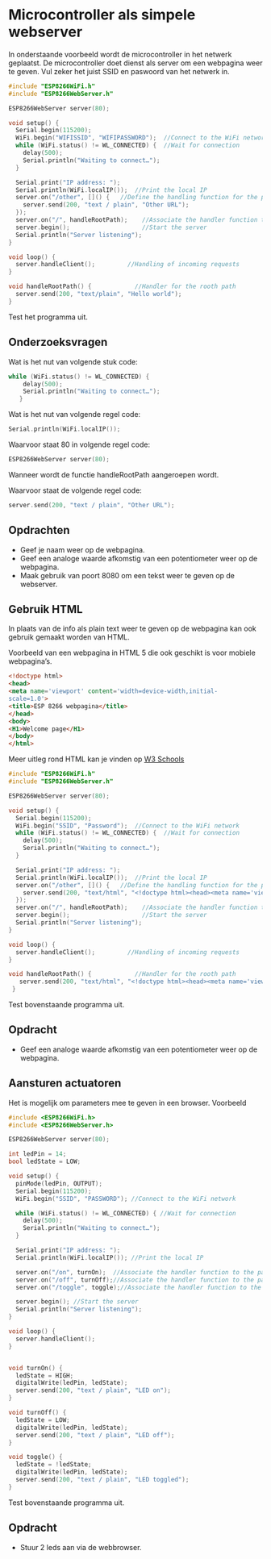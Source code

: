 #	Microcontroller als simpele webserver

In onderstaande voorbeeld wordt de microcontroller in het netwerk geplaatst. De microcontroller doet dienst als server om een webpagina weer te geven. Vul zeker het juist SSID en paswoord van het netwerk in.

```cpp 
#include "ESP8266WiFi.h"
#include "ESP8266WebServer.h"

ESP8266WebServer server(80);

void setup() {
  Serial.begin(115200);
  WiFi.begin("WIFISSID", "WIFIPASSWORD");  //Connect to the WiFi network
  while (WiFi.status() != WL_CONNECTED) {  //Wait for connection
    delay(500);
    Serial.println("Waiting to connect…");
  }

  Serial.print("IP address: ");
  Serial.println(WiFi.localIP());  //Print the local IP
  server.on("/other", []() {   //Define the handling function for the path
    server.send(200, "text / plain", "Other URL");
  });
  server.on("/", handleRootPath);    //Associate the handler function to the path
  server.begin();                    //Start the server
  Serial.println("Server listening");
}

void loop() {
  server.handleClient();         //Handling of incoming requests
}

void handleRootPath() {            //Handler for the rooth path
  server.send(200, "text/plain", "Hello world");
}
```

Test het programma uit.

## Onderzoeksvragen

Wat is het nut van volgende stuk code:

```cpp 
while (WiFi.status() != WL_CONNECTED) {  
    delay(500);
    Serial.println("Waiting to connect…");
   }
```


Wat is het nut van volgende regel code:
```cpp 
Serial.println(WiFi.localIP());
```	

Waarvoor staat 80 in volgende regel code:
```cpp 
ESP8266WebServer server(80);
```	
Wanneer wordt de functie handleRootPath aangeroepen wordt.


Waarvoor staat de volgende regel code:
```cpp 
server.send(200, "text / plain", "Other URL"); 	
```	

## Opdrachten
* Geef je naam weer op de webpagina.
*	Geef een analoge waarde afkomstig van een potentiometer weer op de webpagina. 
*	Maak gebruik van poort 8080 om een tekst weer te geven op de webserver. 

##	Gebruik HTML

In plaats van de info als plain text weer te geven op de webpagina kan ook gebruik gemaakt worden van HTML.

Voorbeeld van een webpagina in HTML 5 die ook geschikt is voor mobiele webpagina’s.

```html
<!doctype html>
<head>
<meta name='viewport' content='width=device-width,initial-
scale=1.0'>
<title>ESP 8266 webpagina</title>
</head> 
<body> 
<H1>Welcome page</H1> 
</body>
</html>
```	

Meer uitleg rond HTML kan je vinden op [W3 Schools](https://www.w3schools.com/html/default.asp)

```cpp
#include "ESP8266WiFi.h"
#include "ESP8266WebServer.h"

ESP8266WebServer server(80);

void setup() {
  Serial.begin(115200);
  WiFi.begin("SSID", "Password");  //Connect to the WiFi network
  while (WiFi.status() != WL_CONNECTED) {  //Wait for connection
    delay(500);
    Serial.println("Waiting to connect…");
  }

  Serial.print("IP address: ");
  Serial.println(WiFi.localIP());  //Print the local IP
  server.on("/other", []() {   //Define the handling function for the path
    server.send(200, "text/html", "<!doctype html><head><meta name='viewport' content='width=device-width,initial-scale=1.0'><title>ESP 8266 webpagina</title></head> <body> <H1>Welcome page</H1>  </body></html>");
  });
  server.on("/", handleRootPath);    //Associate the handler function to the path
  server.begin();                    //Start the server
  Serial.println("Server listening");
}

void loop() {
  server.handleClient();         //Handling of incoming requests
}

void handleRootPath() {            //Handler for the rooth path
   server.send(200, "text/html", "<!doctype html><head><meta name='viewport' content='width=device-width,initial-scale=1.0'><title>ESP 8266 webpagina</title></head> <body> <H1>Welcome page</H1>  </body></html>");
 }
```
Test bovenstaande programma uit.

## Opdracht
*	Geef een analoge waarde afkomstig van een potentiometer weer op de webpagina. 

##	Aansturen actuatoren

Het is mogelijk om parameters mee te geven in een browser. Voorbeeld

```cpp 
#include <ESP8266WiFi.h>
#include <ESP8266WebServer.h>

ESP8266WebServer server(80);

int ledPin = 14;
bool ledState = LOW;

void setup() {
  pinMode(ledPin, OUTPUT);
  Serial.begin(115200);
  WiFi.begin("SSID", "PASSWORD"); //Connect to the WiFi network

  while (WiFi.status() != WL_CONNECTED) { //Wait for connection
    delay(500);
    Serial.println("Waiting to connect…");
  }

  Serial.print("IP address: ");
  Serial.println(WiFi.localIP()); //Print the local IP

  server.on("/on", turnOn);  //Associate the handler function to the path
  server.on("/off", turnOff);//Associate the handler function to the path
  server.on("/toggle", toggle);//Associate the handler function to the path

  server.begin(); //Start the server
  Serial.println("Server listening");
}

void loop() {
  server.handleClient();
}


void turnOn() {
  ledState = HIGH;
  digitalWrite(ledPin, ledState);
  server.send(200, "text / plain", "LED on");
}

void turnOff() {
  ledState = LOW;
  digitalWrite(ledPin, ledState);
  server.send(200, "text / plain", "LED off");
}

void toggle() {
  ledState = !ledState;
  digitalWrite(ledPin, ledState);
  server.send(200, "text / plain", "LED toggled");
}
```

Test bovenstaande programma uit.

## Opdracht
*	Stuur 2 leds aan via de webbrowser.
